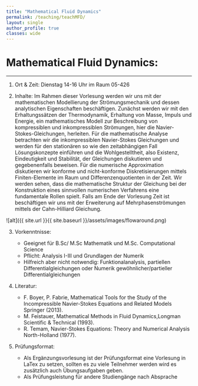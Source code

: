 ```yaml
---
title: "Mathematical Fluid Dynamics"
permalink: /teaching/teachMFD/
layout: single
author_profile: true
classes: wide
---
```




Mathematical Fluid Dynamics:
==================
* * *
1. Ort & Zeit: Dienstag 14-16 Uhr im Raum 05-426

2. Inhalte:
Im Rahmen dieser Vorlesung werden wir uns mit der mathematischen Modellierung der
Strömungsmechanik und dessen analytischen Eigenschaften beschäftigen. Zunächst werden wir mit den Erhaltungssätzen der Thermodynamik, Erhaltung von Masse, Impuls
und Energie, ein mathematisches Modell zur Beschreibung von kompressiblen und inkompressiblen Strömungen, hier die Navier-Stokes-Gleichungen, herleiten.
Für die mathematische Analyse betrachten wir die inkompressiblen Navier-Stokes Gleichungen und werden für den stationären so wie den zeitabhängigen Fall Lösungskonzepte
einführen und die Wohlgestelltheit, also Existenz, Eindeutigkeit und Stabilität, der Gleichungen diskutieren und gegebenenfalls beweisen.
Für die numerische Approximation diskutieren wir konforme und nicht-konforme Diskretisierungen mittels Finiten-Elemente im Raum und Differenzenquotienten in der Zeit. Wir
werden sehen, dass die mathematische Struktur der Gleichung bei der Konstruktion eines
sinnvollen numerischen Verfahrens eine fundamentale Rollen spielt.
Falls am Ende der Vorlesung Zeit ist beschäftigen wir uns mit der Erweiterung auf Mehrphasenströmungen mittels der Cahn-Hilliard Gleichung.

![alt]({{ site.url }}{{ site.baseurl }}/assets/images/flowaround.png)

3. Vorkenntnisse:
	- Geeignet für B.Sc/ M.Sc Mathematik und M.Sc. Computational Science
	- Pflicht: Analysis I-III und Grundlagen der Numerik
	- Hilfreich aber nicht notwendig: Funktionalanalysis, partiellen Differentialgleichungen oder Numerik gewöhnlicher/partieller Differentialgleichungen


4. Literatur:
	- F. Boyer, P. Fabrie, Mathematical Tools for the Study of the Incompressible Navier-Stokes
	Equations and Related Models Springer (2013).
	- M. Feistauer, Mathematical Methods in Fluid Dynamics,Longman Scientific & Technical
	(1993).
	- R. Temam, Navier-Stokes Equations: Theory and Numerical Analysis North-Holland (1977).

5. Prüfungsformat:
   - Als Ergänzungsvorlesung ist der Prüfungsformat eine Vorlesung in LaTex zu setzen, sollten es zu viele Teilnehmer werden wird es zusätzlich auch Übungsaufgaben geben.
   - Als Prüfungsleistung für andere Studiengänge nach Absprache
